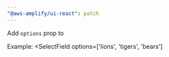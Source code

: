 ```yaml
---
"@aws-amplify/ui-react": patch
---
```


Add `options` prop to <SelectField>

Example:
  <SelectField 
    options=['lions', 'tigers', 'bears']
  ></SelectField>
